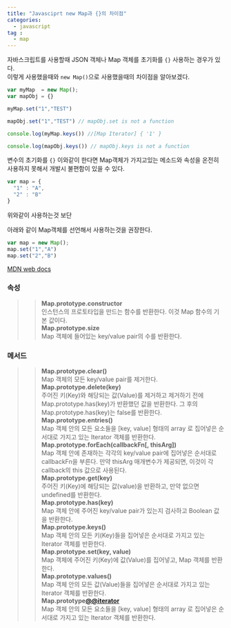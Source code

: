 ```yaml
---
title: "Javasciprt new Map과 {}의 차이점"
categories: 
  - javascript
tag : 
  - map
---
```


자바스크립트를 사용할때 JSON 객체나 Map 객체를 초기화를 `{}` 사용하는 경우가 있다.<br>
이렇게 사용했을때와 `new Map()`으로 사용했을때의 차이점을 알아보겠다.

```javascript
var myMap  = new Map();
var mapObj = {}

myMap.set("1","TEST")

mapObj.set("1","TEST") // mapObj.set is not a function

console.log(myMap.keys()) //[Map Iterator] { '1' }

console.log(mapObj.keys()) // mapObj.keys is not a function

```

변수의 초기화를 `{}` 이와같이 한다면 Map객체가 가지고있는 메소드와 속성을 온전히 사용하지 못해서 개발시 불편함이 있을 수 있다.

```javascript
var map = {
  "1" : "A",
  "2" : "B"
}
```
위와같이 사용하는것 보단

아래와 같이 Map객체를 선언해서 사용하는것을 권장한다.

```javascript
var map = new Map();
map.set("1","A")
map.set("2","B")
```

[MDN web docs]([https://link](https://developer.mozilla.org/ko/docs/Web/JavaScript/Reference/Global_Objects/Map))

### 속성
>> **Map.prototype.constructor**<br>
>> 인스턴스의 프로토타입을 만드는 함수를 반환한다. 이것 Map 함수의 기본 값이다.<br>
>> **Map.prototype.size**<br>
>> Map 객체에 들어있는 key/value pair의 수를 반환한다.<br>

### 메서드
>> **Map.prototype.clear()**<br>
>> Map 객체의 모든 key/value pair를 제거한다.<br>
>> **Map.prototype.delete(key)**<br>
>> 주어진 키(Key)와 해당되는 값(Value)를 제거하고 제거하기 전에 Map.prototype.has(key)가 반환했던 값을 반환한다. 그 후의 Map.prototype.has(key)는 false를 반환한다.<br>
>> **Map.prototype.entries()**<br>
>> Map 객체 안의 모든 요소들을 [key, value] 형태의 array 로 집어넣은 순서대로 가지고 있는 Iterator 객체를 반환한다.<br>
>> **Map.prototype.forEach(callbackFn[, thisArg])**<br>
>> Map 객체 안에 존재하는 각각의 key/value pair에 집어넣은 순서대로 callbackFn을 부른다. 만약 thisArg 매개변수가 제공되면, 이것이 각 callback의 this 값으로 사용된다.<br>
>> **Map.prototype.get(key)**<br>
>> 주어진 키(Key)에 해당되는 값(value)을 반환하고, 만약 없으면 undefined를 반환한다.<br>
>> **Map.prototype.has(key)**<br>
>> Map 객체 안에 주어진 key/value pair가 있는지 검사하고 Boolean 값을 반환한다.<br>
>> **Map.prototype.keys()**<br>
>> Map 객체 안의 모든 키(Key)들을 집어넣은 순서대로 가지고 있는 Iterator 객체를 반환한다.<br>
>> **Map.prototype.set(key, value)**<br>
>> Map 객체에 주어진 키(Key)에 값(Value)를 집어넣고, Map 객체를 반환한다.<br>
>> **Map.prototype.values()**<br>
>> Map 객체 안의 모든 값(Value)들을 집어넣은 순서대로 가지고 있는 Iterator 객체를 반환한다.<br>
>>**Map.prototype[@@iterator]()**<br>
>> Map 객체 안의 모든 요소들을 [key, value] 형태의 array 로 집어넣은 순서대로 가지고 있는 Iterator 객체를 반환한다.<br>
